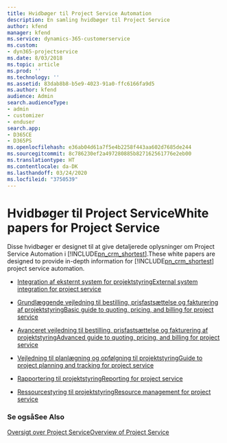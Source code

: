 ```yaml
---
title: Hvidbøger til Project Service Automation
description: En samling hvidbøger til Project Service
author: kfend
manager: kfend
ms.service: dynamics-365-customerservice
ms.custom:
- dyn365-projectservice
ms.date: 8/03/2018
ms.topic: article
ms.prod: ''
ms.technology: ''
ms.assetid: 83dab8b8-b5e9-4023-91a0-ffc6166fa9d5
ms.author: kfend
audience: Admin
search.audienceType:
- admin
- customizer
- enduser
search.app:
- D365CE
- D365PS
ms.openlocfilehash: e36ab04d61a7f5e4b2258f443aa602d7685de244
ms.sourcegitcommit: 8c786230ef2a497280885b827162561776e2eb00
ms.translationtype: HT
ms.contentlocale: da-DK
ms.lasthandoff: 03/24/2020
ms.locfileid: "3750539"
---
```

# <a name="white-papers-for-project-service"></a><span data-ttu-id="119ac-103">Hvidbøger til Project Service</span><span class="sxs-lookup"><span data-stu-id="119ac-103">White papers for Project Service</span></span>

<span data-ttu-id="119ac-104">Disse hvidbøger er designet til at give detaljerede oplysninger om Project Service Automation i [!INCLUDE[pn_crm_shortest](../includes/pn-crm-shortest.md)].</span><span class="sxs-lookup"><span data-stu-id="119ac-104">These white papers are designed to provide in-depth information for [!INCLUDE[pn_crm_shortest](../includes/pn-crm-shortest.md)] project service automation.</span></span>

-   [<span data-ttu-id="119ac-105">Integration af eksternt system for projektstyring</span><span class="sxs-lookup"><span data-stu-id="119ac-105">External system integration for project service</span></span>](https://go.microsoft.com/fwlink/?LinkId=825445)

-   [<span data-ttu-id="119ac-106">Grundlæggende vejledning til bestilling, prisfastsættelse og fakturering af projektstyring</span><span class="sxs-lookup"><span data-stu-id="119ac-106">Basic guide to quoting, pricing, and billing for project service</span></span>](https://go.microsoft.com/fwlink/?LinkId=825241)

-   [<span data-ttu-id="119ac-107">Avanceret vejledning til bestilling, prisfastsættelse og fakturering af projektstyring</span><span class="sxs-lookup"><span data-stu-id="119ac-107">Advanced guide to quoting, pricing, and billing for project service</span></span>](https://go.microsoft.com/fwlink/?LinkId=825242)

-   [<span data-ttu-id="119ac-108">Vejledning til planlægning og opfølgning til projektstyring</span><span class="sxs-lookup"><span data-stu-id="119ac-108">Guide to project planning and tracking for project service</span></span>](https://go.microsoft.com/fwlink/?LinkId=825243)

-   [<span data-ttu-id="119ac-109">Rapportering til projektstyring</span><span class="sxs-lookup"><span data-stu-id="119ac-109">Reporting for project service</span></span>](https://go.microsoft.com/fwlink/?LinkId=825446)

-   [<span data-ttu-id="119ac-110">Ressourcestyring til projektstyring</span><span class="sxs-lookup"><span data-stu-id="119ac-110">Resource management for project service</span></span>](https://go.microsoft.com/fwlink/?LinkId=825244)

### <a name="see-also"></a><span data-ttu-id="119ac-111">Se også</span><span class="sxs-lookup"><span data-stu-id="119ac-111">See Also</span></span>
 [<span data-ttu-id="119ac-112">Oversigt over Project Service</span><span class="sxs-lookup"><span data-stu-id="119ac-112">Overview of Project Service</span></span>](../project-service/overview.md)
